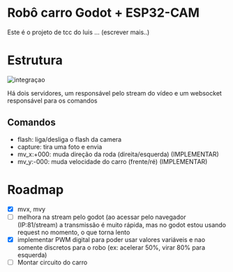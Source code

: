 # Robô carro Godot + ESP32-CAM

Este é o projeto de tcc do luis ... (escrever mais..)

# Estrutura

![integraçao](https://github.com/user-attachments/assets/a492f32e-1874-454a-8559-5999070e27e6)

Há dois servidores, um responsável pelo stream do vídeo e um websocket responsável para os comandos

## Comandos

- flash: liga/desliga o flash da camera
- capture: tira uma foto e envia
- mv_x:+000: muda direção da roda (direita/esquerda) (IMPLEMENTAR)
- mv_y:-000: muda velocidade do carro (frente/ré) (IMPLEMENTAR)

# Roadmap

- [x] mvx, mvy
- [ ] melhora na stream pelo godot (ao acessar pelo navegador (IP:81/stream) a transmissão é muito rápida,
      mas no godot estou usando request no momento, o que torna lento
- [x] implementar PWM digital para poder usar valores variáveis e nao somente discretos para o robo
      (ex: acelerar 50%, virar 80% para esquerda)
- [ ] Montar circuito do carro
